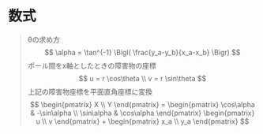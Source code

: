 # 数式
> θの求め方
$$
\alpha = 
    \tan^{-1}
    \Bigl(
        \frac{y_a-y_b}{x_a-x_b}
    \Bigr)
$$
> ポール間をx軸としたときの障害物の座標
$$
u = r \cos\theta \\
v = r \sin\theta
$$
> 上記の障害物座標を平面直角座標に変換
$$
\begin{pmatrix}
    X \\
    Y
\end{pmatrix}
=
    \begin{pmatrix}
        \cos\alpha & -\sin\alpha \\
        \sin\alpha & \cos\alpha
    \end{pmatrix}
    \begin{pmatrix}
        u \\
        v
    \end{pmatrix}
    +
    \begin{pmatrix}
        x_a \\
        y_a
    \end{pmatrix}
$$
